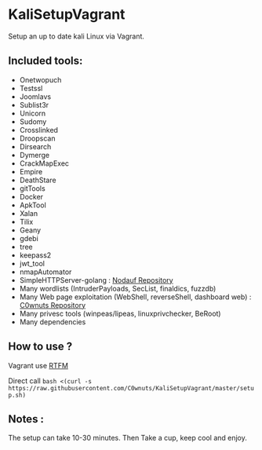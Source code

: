 # KaliSetupVagrant

Setup an up to date kali Linux via Vagrant.

## Included tools:
* Onetwopuch
* Testssl
* Joomlavs
* Sublist3r
* Unicorn
* Sudomy
* Crosslinked
* Droopscan
* Dirsearch
* Dymerge
* CrackMapExec
* Empire
* DeathStare
* gitTools
* Docker
* ApkTool
* Xalan
* Tilix
* Geany
* gdebi
* tree
* keepass2
* jwt_tool
* nmapAutomator
* SimpleHTTPServer-golang : [Nodauf Repository](https://github.com/nodauf/SimpleHTTPServer-golang)
* Many wordlists (IntruderPayloads, SecList, finaldics, fuzzdb)
* Many Web page exploitation (WebShell, reverseShell, dashboard web) : [C0wnuts Repository](https://github.com/C0wnuts/webExploitPages)
* Many privesc tools (winpeas/lipeas, linuxprivchecker, BeRoot)
* Many dependencies


## How to use ?
Vagrant use [RTFM](https://github.com/C0wnuts/KaliSetupVagrant/wiki/How-to-use)

Direct call `bash <(curl -s https://raw.githubusercontent.com/C0wnuts/KaliSetupVagrant/master/setup.sh)`

## Notes :
The setup can take 10-30 minutes. Then Take a cup, keep cool and enjoy.
